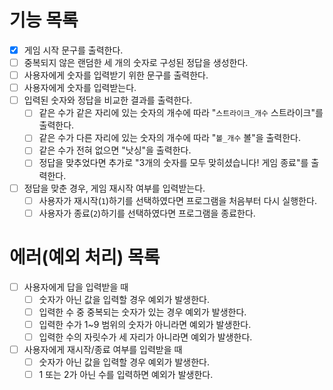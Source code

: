 # 기능 목록
- [x] 게임 시작 문구를 출력한다.
- [ ] 중복되지 않은 랜덤한 세 개의 숫자로 구성된 정답을 생성한다.
- [ ] 사용자에게 숫자를 입력받기 위한 문구를 출력한다.
- [ ] 사용자에게 숫자를 입력받는다.
- [ ] 입력된 숫자와 정답을 비교한 결과를 출력한다.
    - [ ] 같은 수가 같은 자리에 있는 숫자의 개수에 따라 "`스트라이크_개수` 스트라이크"를 출력한다.
    - [ ] 같은 수가 다른 자리에 있는 숫자의 개수에 따라 "`볼_개수` 볼"을 출력한다.
    - [ ] 같은 수가 전혀 없으면 "낫싱"을 출력한다.
    - [ ] 정답을 맞추었다면 추가로 "3개의 숫자를 모두 맞히셨습니다! 게임 종료"를 출력한다.
- [ ] 정답을 맞춘 경우, 게임 재시작 여부를 입력받는다.
    - [ ] 사용자가 재시작(`1`)하기를 선택하였다면 프로그램을 처음부터 다시 실행한다.
    - [ ] 사용자가 종료(`2`)하기를 선택하였다면 프로그램을 종료한다.

# 에러(예외 처리) 목록
- [ ] 사용자에게 답을 입력받을 때
    - [ ] 숫자가 아닌 값을 입력할 경우 예외가 발생한다.
    - [ ] 입력한 수 중 중복되는 숫자가 있는 경우 예외가 발생한다.
    - [ ] 입력한 수가 1~9 범위의 숫자가 아니라면 예외가 발생한다.
    - [ ] 입력한 수의 자릿수가 세 자리가 아니라면 예외가 발생한다.
- [ ] 사용자에게 재시작/종료 여부를 입력받을 때
    - [ ] 숫자가 아닌 값을 입력할 경우 예외가 발생한다.
    - [ ] 1 또는 2가 아닌 수를 입력하면 예외가 발생한다.
